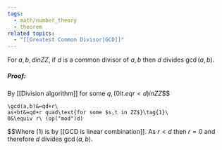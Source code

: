 ```yaml
---
tags:
  - math/number_theory
  - theorem
related topics:
  - "[[Greatest Common Divisor|GCD]]"
---
```

For $a,b,d in ZZ$, if $d$ is a common divisor of $a,b$ then $d$ divides $\gcd(a,b)$.
##### Proof:
By [[Division algorithm]] for some $q,(0 lt.eq r < d) in ZZ$$$

	\gcd(a,b)&=qd+r\
	as+bt&=qd+r quad\text{for some $s,t in ZZ$}\tag{1}\
	0&\equiv r\ (op("mod")d)

$$Where $(1)$ is by [[GCD is linear combination]]. As $r<d$ then $r=0$ and therefore $d$ divides $\gcd(a,b)$.